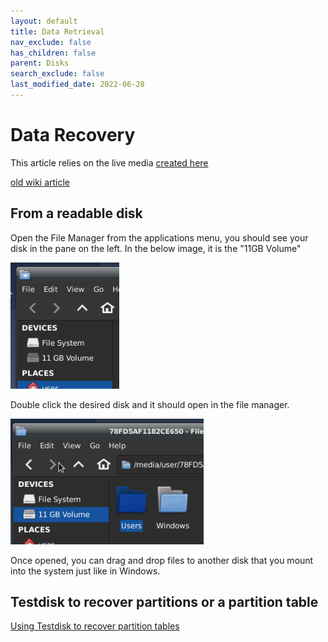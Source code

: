 ```yaml
---
layout: default
title: Data Retrieval
nav_exclude: false
has_children: false
parent: Disks
search_exclude: false
last_modified_date: 2022-06-28
---
```


# Data Recovery

This article relies on the live media [created here](/docs/live-sessions/linux-live-session)

[old wiki article](https://www.reddit.com/r/techsupport/wiki/livelinuxsession#wiki_recover_data_from_your_storage_drives)

## From a readable disk
Open the File Manager from the applications menu, you should see your disk in the pane on the left. In the below image, it is the "11GB Volume"

![image1](/assets/data-recovery/dr0.png)

Double click the desired disk and it should open in the file manager.

![image2](/assets/data-recovery/dr1.png)

Once opened, you can drag and drop files to another disk that you mount into the system just like in Windows.

## Testdisk to recover partitions or a partition table
[Using Testdisk to recover partition tables](https://www.howtoforge.com/data_recovery_with_testdisk)
